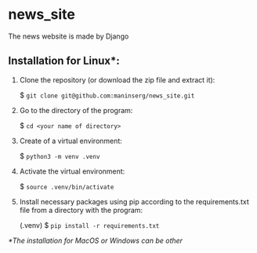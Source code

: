 # news_site

The news website is made by Django


## Installation for Linux*:

1. Clone the repository (or download the zip file and extract it):

    $ `git clone git@github.com:maninserg/news_site.git`
    
2. Go to the directory of the program:
   
    $ `cd <your name of directory>`

2. Create of a virtual environment:

    $ `python3 -m venv .venv`
    
3. Activate the virtual environment:

    $ `source .venv/bin/activate`

3. Install necessary packages using pip according to the requirements.txt file from a directory with the program:

    (.venv) $ `pip install -r requirements.txt`

<i>*The installation for MacOS or Windows can be other</i>
